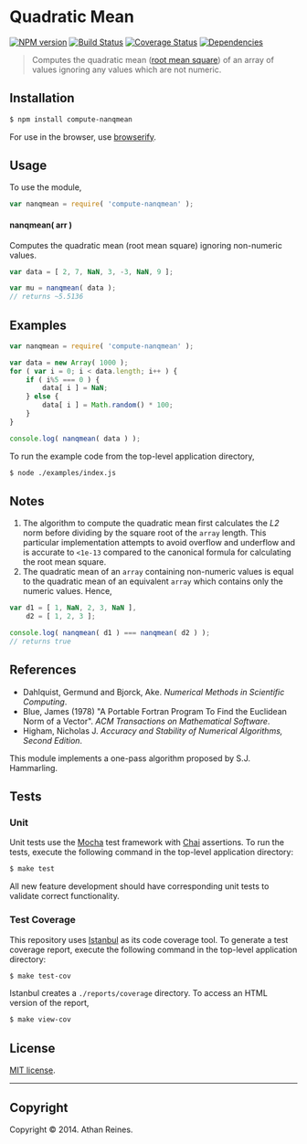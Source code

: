 Quadratic Mean
===
[![NPM version][npm-image]][npm-url] [![Build Status][travis-image]][travis-url] [![Coverage Status][coveralls-image]][coveralls-url] [![Dependencies][dependencies-image]][dependencies-url]

> Computes the quadratic mean ([root mean square](http://en.wikipedia.org/wiki/Root_mean_square)) of an array of values ignoring any values which are not numeric.


## Installation

``` bash
$ npm install compute-nanqmean
```

For use in the browser, use [browserify](https://github.com/substack/node-browserify).


## Usage

To use the module,

``` javascript
var nanqmean = require( 'compute-nanqmean' );
```

#### nanqmean( arr )

Computes the quadratic mean (root mean square) ignoring non-numeric values.

``` javascript
var data = [ 2, 7, NaN, 3, -3, NaN, 9 ];

var mu = nanqmean( data );
// returns ~5.5136
```


## Examples

``` javascript
var nanqmean = require( 'compute-nanqmean' );

var data = new Array( 1000 );
for ( var i = 0; i < data.length; i++ ) {
	if ( i%5 === 0 ) {
		data[ i ] = NaN;
	} else {
		data[ i ] = Math.random() * 100;
	}
}

console.log( nanqmean( data ) );
```

To run the example code from the top-level application directory,

``` bash
$ node ./examples/index.js
```


## Notes

1. 	The algorithm to compute the quadratic mean first calculates the _L2_ norm before dividing by the square root of the `array` length. This particular implementation attempts to avoid overflow and underflow and is accurate to `<1e-13` compared to the canonical formula for calculating the root mean square.
2. 	The quadratic mean of an `array` containing non-numeric values is equal to the quadratic mean of an equivalent `array` which contains only the numeric values. Hence,

``` javascript
var d1 = [ 1, NaN, 2, 3, NaN ],
    d2 = [ 1, 2, 3 ];

console.log( nanqmean( d1 ) === nanqmean( d2 ) );
// returns true
```


## References

- 	Dahlquist, Germund and Bjorck, Ake. _Numerical Methods in Scientific Computing_.
- 	Blue, James (1978) "A Portable Fortran Program To Find the Euclidean Norm of a Vector". _ACM Transactions on Mathematical Software_.
- 	Higham, Nicholas J. _Accuracy and Stability of Numerical Algorithms, Second Edition_.

This module implements a one-pass algorithm proposed by S.J. Hammarling.




## Tests

### Unit

Unit tests use the [Mocha](http://mochajs.org/) test framework with [Chai](http://chaijs.com) assertions. To run the tests, execute the following command in the top-level application directory:

``` bash
$ make test
```

All new feature development should have corresponding unit tests to validate correct functionality.


### Test Coverage

This repository uses [Istanbul](https://github.com/gotwarlost/istanbul) as its code coverage tool. To generate a test coverage report, execute the following command in the top-level application directory:

``` bash
$ make test-cov
```

Istanbul creates a `./reports/coverage` directory. To access an HTML version of the report,

``` bash
$ make view-cov
```


## License

[MIT license](http://opensource.org/licenses/MIT). 


---
## Copyright

Copyright &copy; 2014. Athan Reines.


[npm-image]: http://img.shields.io/npm/v/compute-nanqmean.svg
[npm-url]: https://npmjs.org/package/compute-nanqmean

[travis-image]: http://img.shields.io/travis/compute-io/nanqmean/master.svg
[travis-url]: https://travis-ci.org/compute-io/nanqmean

[coveralls-image]: https://img.shields.io/coveralls/compute-io/nanqmean/master.svg
[coveralls-url]: https://coveralls.io/r/compute-io/nanqmean?branch=master

[dependencies-image]: http://img.shields.io/david/compute-io/nanqmean.svg
[dependencies-url]: https://david-dm.org/compute-io/nanqmean

[dev-dependencies-image]: http://img.shields.io/david/dev/compute-io/nanqmean.svg
[dev-dependencies-url]: https://david-dm.org/dev/compute-io/nanqmean

[github-issues-image]: http://img.shields.io/github/issues/compute-io/nanqmean.svg
[github-issues-url]: https://github.com/compute-io/nanqmean/issues
